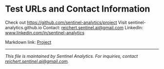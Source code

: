 # Test URLs and Contact Information

Check out https://github.com/sentinel-analytics/project
Visit sentinel-analytics.github.io
Contact: reichert.sentinel.ai@gmail.com
LinkedIn: www.linkedin.com/in/sentinel-analytics

Markdown link: [Project](https://github.com/sentinel-analytics/repo)



---
*This file is maintained by Sentinel Analytics. For inquiries, contact reichert.sentinel.ai@gmail.com.*
